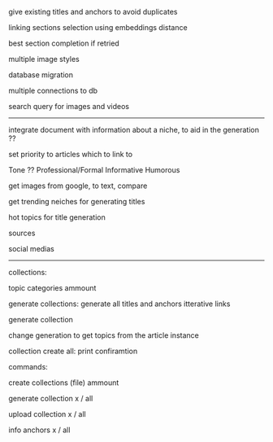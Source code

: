give existing titles and anchors to avoid duplicates

linking sections selection using embeddings distance

best section completion if retried

multiple image styles

database migration

multiple connections to db

search query for images and videos

---

integrate document with information about a niche, to aid in the generation ??

set priority to articles which to link to

Tone ??
Professional/Formal
Informative
Humorous

get images from google, to text, compare

get trending neiches for generating titles

hot topics for title generation

sources

social medias

---

collections:

topic
categories
ammount

generate collections:
generate all titles and anchors
itterative links

generate collection

change generation to get topics from the article instance

collection create all: print confiramtion

commands:

create collections (file) ammount

generate collection x / all

upload collection x / all

info anchors x / all
